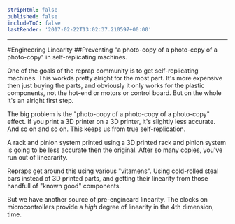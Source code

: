 ```yaml
stripHtml: false
published: false
includeToC: false
lastRender: '2017-02-22T13:02:37.210597+00:00'

```
---

#Engineering Linearity
##Preventing "a photo-copy of a photo-copy of a photo-copy" in self-replicating machines.

One of the goals of the reprap community is to get self-replicating machines.
This workds pretty alright for the most part. It's more expensive then just
buying the parts, and obviously it only works for the plastic components, not
the hot-end or motors or control board. But on the whole it's an alright first
step.

The big problem is the "photo-copy of a photo-copy of a photo-copy" effect. If
you print a 3D printer on a 3D printer, it's slightly less accurate. And so on
and so on. This keeps us from true self-replication.

A rack and pinion system printed using a 3D printed rack and pinion system is
going to be less accurate then the original. After so many copies,
you've run out of lineararity.

Repraps get around this using various "vitamens". Using cold-rolled steal bars
instead of 3D printed parts, and getting their linearity from those handfull of
"known good" components.

But we have another source of pre-engineard linearity. The clocks on
microcontrollers provide a *high* degree of linearity in the 4th dimension,
time.
